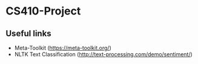 # CS410-Project

## Useful links
* Meta-Toolkit (https://meta-toolkit.org/)
* NLTK Text Classification (http://text-processing.com/demo/sentiment/)
